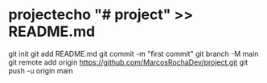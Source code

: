 # projectecho "# project" >> README.md
git init
git add README.md
git commit -m "first commit"
git branch -M main
git remote add origin https://github.com/MarcosRochaDev/project.git
git push -u origin main
